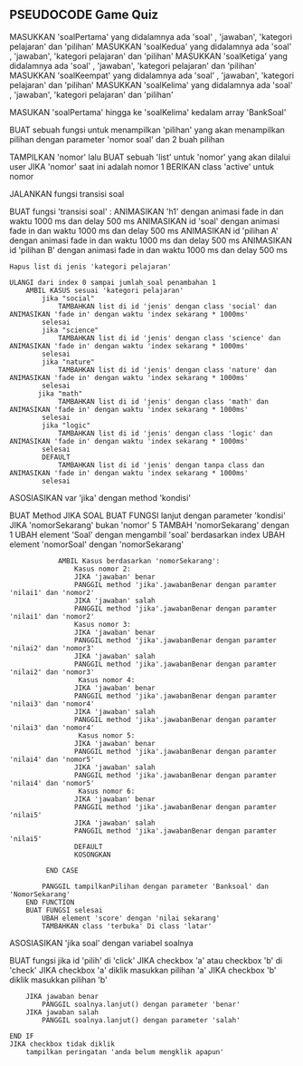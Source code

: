 ## PSEUDOCODE Game Quiz

MASUKKAN 'soalPertama' yang didalamnya ada 'soal' , 'jawaban', 'kategori pelajaran' dan 'pilihan'
MASUKKAN 'soalKedua' yang didalamnya ada 'soal' , 'jawaban', 'kategori pelajaran' dan 'pilihan'
MASUKKAN 'soalKetiga' yang didalamnya ada 'soal' , 'jawaban', 'kategori pelajaran' dan 'pilihan'
MASUKKAN 'soalKeempat' yang didalamnya ada 'soal' , 'jawaban', 'kategori pelajaran' dan 'pilihan'
MASUKKAN 'soalKelima' yang didalamnya ada 'soal' , 'jawaban', 'kategori pelajaran' dan 'pilihan'

MASUKAN 'soalPertama' hingga ke 'soalKelima' kedalam array 'BankSoal'

BUAT sebuah fungsi untuk menampilkan 'pilihan' yang akan menampilkan pilihan dengan parameter 'nomor soal' dan 2 buah pilihan

TAMPILKAN 'nomor' lalu BUAT sebuah 'list' untuk 'nomor' yang akan dilalui user
    JIKA 'nomor' saat ini adalah nomor 1  BERIKAN class 'active' untuk nomor 
    
JALANKAN fungsi transisi soal

BUAT  fungsi 'transisi soal' :
    ANIMASIKAN 'h1' dengan animasi fade in dan waktu 1000 ms dan delay 500 ms
    ANIMASIKAN id 'soal'  dengan animasi fade in dan waktu 1000 ms dan delay 500 ms
    ANIMASIKAN id 'pilihan A'  dengan animasi fade in dan waktu 1000 ms dan delay 500 ms
    ANIMASIKAN id 'pilihan B'  dengan animasi fade in dan waktu 1000 ms dan delay 500 ms
    
    Hapus list di jenis 'kategori pelajaran'
    
    ULANGI dari index 0 sampai jumlah_soal penambahan 1
        AMBIL KASUS sesuai 'kategori pelajaran'
            jika "social"
                TAMBAHKAN list di id 'jenis' dengan class 'social' dan ANIMASIKAN 'fade in' dengan waktu 'index sekarang * 1000ms'
            selesai 
            jika "science"
                TAMBAHKAN list di id 'jenis' dengan class 'science' dan ANIMASIKAN 'fade in' dengan waktu 'index sekarang * 1000ms'
            selesai 
            jika "nature"
                TAMBAHKAN list di id 'jenis' dengan class 'nature' dan ANIMASIKAN 'fade in' dengan waktu 'index sekarang * 1000ms'
            selesai 
           jika "math"
                TAMBAHKAN list di id 'jenis' dengan class 'math' dan ANIMASIKAN 'fade in' dengan waktu 'index sekarang * 1000ms'
            selesai 
            jika "logic"
                TAMBAHKAN list di id 'jenis' dengan class 'logic' dan ANIMASIKAN 'fade in' dengan waktu 'index sekarang * 1000ms'
            selesai 
            DEFAULT
                TAMBAHKAN list di id 'jenis' dengan tanpa class dan ANIMASIKAN 'fade in' dengan waktu 'index sekarang * 1000ms'
            selesai 
            
ASOSIASIKAN var 'jika' dengan method 'kondisi'


BUAT Method JIKA SOAL
        BUAT FUNGSI lanjut dengan parameter 'kondisi'
            JIKA 'nomorSekarang' bukan 'nomor' 5
                TAMBAH 'nomorSekarang' dengan 1
                UBAH element 'Soal' dengan mengambil 'soal' berdasarkan index
                UBAH element 'nomorSoal' dengan 'nomorSekarang'
                
                AMBIL Kasus berdasarkan 'nomorSekarang':
                    Kasus nomor 2:
                    JIKA 'jawaban' benar
                    PANGGIL method 'jika'.jawabanBenar dengan paramter 'nilai1' dan 'nomor2'
                    JIKA 'jawaban' salah
                    PANGGIL method 'jika'.jawabanBenar dengan paramter 'nilai1' dan 'nomor2'
                    Kasus nomor 3:
                    JIKA 'jawaban' benar
                    PANGGIL method 'jika'.jawabanBenar dengan paramter 'nilai2' dan 'nomor3'
                    JIKA 'jawaban' salah
                    PANGGIL method 'jika'.jawabanBenar dengan paramter 'nilai2' dan 'nomor3'
                     Kasus nomor 4:
                    JIKA 'jawaban' benar
                    PANGGIL method 'jika'.jawabanBenar dengan paramter 'nilai3' dan 'nomor4'
                    JIKA 'jawaban' salah
                    PANGGIL method 'jika'.jawabanBenar dengan paramter 'nilai3' dan 'nomor4'
                     Kasus nomor 5:
                    JIKA 'jawaban' benar
                    PANGGIL method 'jika'.jawabanBenar dengan paramter 'nilai4' dan 'nomor5'
                    JIKA 'jawaban' salah
                    PANGGIL method 'jika'.jawabanBenar dengan paramter 'nilai4' dan 'nomor5'
                     Kasus nomor 6:
                    JIKA 'jawaban' benar
                    PANGGIL method 'jika'.jawabanBenar dengan paramter 'nilai5' 
                    JIKA 'jawaban' salah
                    PANGGIL method 'jika'.jawabanBenar dengan paramter 'nilai5'
                    DEFAULT
                    KOSONGKAN
                    
             END CASE
             
            PANGGIL tampilkanPilihan dengan parameter 'Banksoal' dan 'NomorSekarang'
        END FUNCTION
        BUAT FUNGSI selesai
            UBAH element 'score' dengan 'nilai sekarang'
            TAMBAHKAN class 'terbuka' Di class 'latar'
            
            
ASOSIASIKAN 'jika soal' dengan variabel soalnya


BUAT fungsi jika id 'pilih' di 'click' 
    JIKA checkbox 'a' atau checkbox 'b' di 'check'
        JIKA checkbox 'a' diklik masukkan pilihan 'a'
        JIKA checkbox 'b' diklik masukkan pilihan 'b'
        
        JIKA jawaban benar
            PANGGIL soalnya.lanjut() dengan parameter 'benar'
        JIKA jawaban salah
            PANGGIL soalnya.lanjut() dengan parameter 'salah'
            
    END IF
    JIKA checkbox tidak diklik
        tampilkan peringatan 'anda belum mengklik apapun'
        
        
            
                    
                    
                    

    
    